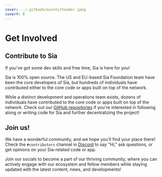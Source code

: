 ```yaml
---
cover: ../.gitbook/assets/header.jpeg
coverY: 0
---
```


# Get Involved

## Contribute to Sia

If you've got some dev skills and free time, Sia is here for you!

Sia is 100% open source. The US and EU-based Sia Foundation team have been the core developers of Sia, but hundreds of individuals have contributed either to the core code or apps built on top of the network.

While a distinct development and operations team exists, dozens of individuals have contributed to the core code or apps built on top of the network. Check out our [GitHub repositories](https://github.com/SiaFoundation) if you're interested in following along or writing code for Sia and further decentralizing the project!

## Join us!

We have a wonderful community, and we hope you'll find your place there! Check the `#contributors` channel in [Discord](https://discord.com) to say "Hi," ask questions, or get opinions on your Sia-related code or app.

Join our socials to become a part of our thriving community, where you can actively engage with our ecosystem and fellow members while staying updated with the latest content, news, and developments!

&#x20;
